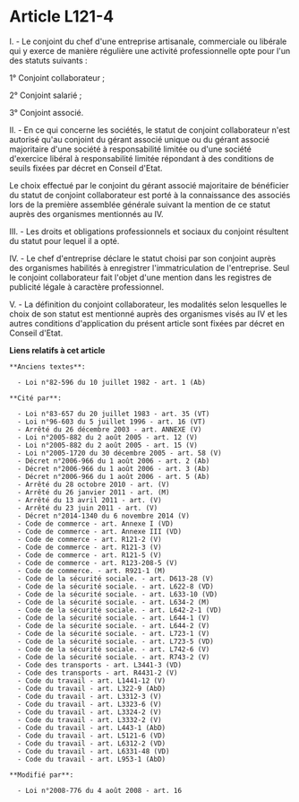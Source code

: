 # Article L121-4

I. - Le conjoint du chef d'une entreprise artisanale, commerciale ou libérale qui y exerce de manière régulière une activité
professionnelle opte pour l'un des statuts suivants :

1° Conjoint collaborateur ;

2° Conjoint salarié ;

3° Conjoint associé.

II. - En ce qui concerne les sociétés, le statut de conjoint collaborateur n'est autorisé qu'au conjoint du gérant associé
unique ou du gérant associé majoritaire d'une société à responsabilité limitée ou d'une société d'exercice libéral à
responsabilité limitée répondant à des conditions de seuils fixées par décret en Conseil d'Etat.

Le choix effectué par le conjoint du gérant associé majoritaire de bénéficier du statut de conjoint collaborateur est porté à
la connaissance des associés lors de la première assemblée générale suivant la mention de ce statut auprès des organismes
mentionnés au IV.

III. - Les droits et obligations professionnels et sociaux du conjoint résultent du statut pour lequel il a opté.

IV. - Le chef d'entreprise déclare le statut choisi par son conjoint auprès des organismes habilités à enregistrer
l'immatriculation de l'entreprise. Seul le conjoint collaborateur fait l'objet d'une mention dans les registres de publicité
légale à caractère professionnel. 

V. - La définition du conjoint collaborateur, les modalités selon lesquelles le choix de son statut est mentionné auprès des
organismes visés au IV et les autres conditions d'application du présent article sont fixées par décret en Conseil d'Etat.

**Liens relatifs à cet article**

	**Anciens textes**:

	  - Loi n°82-596 du 10 juillet 1982 - art. 1 (Ab)

	**Cité par**:

	  - Loi n°83-657 du 20 juillet 1983 - art. 35 (VT)
	  - Loi n°96-603 du 5 juillet 1996 - art. 16 (VT)
	  - Arrêté du 26 décembre 2003 - art. ANNEXE (V)
	  - Loi n°2005-882 du 2 août 2005 - art. 12 (V)
	  - Loi n°2005-882 du 2 août 2005 - art. 15 (V)
	  - Loi n°2005-1720 du 30 décembre 2005 - art. 58 (V)
	  - Décret n°2006-966 du 1 août 2006 - art. 2 (Ab)
	  - Décret n°2006-966 du 1 août 2006 - art. 3 (Ab)
	  - Décret n°2006-966 du 1 août 2006 - art. 5 (Ab)
	  - Arrêté du 28 octobre 2010 - art. (V)
	  - Arrêté du 26 janvier 2011 - art. (M)
	  - Arrêté du 13 avril 2011 - art. (V)
	  - Arrêté du 23 juin 2011 - art. (V)
	  - Décret n°2014-1340 du 6 novembre 2014 (V)
	  - Code de commerce - art. Annexe I (VD)
	  - Code de commerce - art. Annexe III (VD)
	  - Code de commerce - art. R121-2 (V)
	  - Code de commerce - art. R121-3 (V)
	  - Code de commerce - art. R121-5 (V)
	  - Code de commerce - art. R123-208-5 (V)
	  - Code de commerce. - art. R921-1 (M)
	  - Code de la sécurité sociale. - art. D613-28 (V)
	  - Code de la sécurité sociale. - art. L622-8 (VD)
	  - Code de la sécurité sociale. - art. L633-10 (VD)
	  - Code de la sécurité sociale. - art. L634-2 (M)
	  - Code de la sécurité sociale. - art. L642-2-1 (VD)
	  - Code de la sécurité sociale. - art. L644-1 (V)
	  - Code de la sécurité sociale. - art. L644-2 (V)
	  - Code de la sécurité sociale. - art. L723-1 (V)
	  - Code de la sécurité sociale. - art. L723-5 (VD)
	  - Code de la sécurité sociale. - art. L742-6 (V)
	  - Code de la sécurité sociale. - art. R743-2 (V)
	  - Code des transports - art. L3441-3 (VD)
	  - Code des transports - art. R4431-2 (V)
	  - Code du travail - art. L1441-12 (V)
	  - Code du travail - art. L322-9 (AbD)
	  - Code du travail - art. L3312-3 (V)
	  - Code du travail - art. L3323-6 (V)
	  - Code du travail - art. L3324-2 (V)
	  - Code du travail - art. L3332-2 (V)
	  - Code du travail - art. L443-1 (AbD)
	  - Code du travail - art. L5121-6 (VD)
	  - Code du travail - art. L6312-2 (VD)
	  - Code du travail - art. L6331-48 (VD)
	  - Code du travail - art. L953-1 (AbD)

	**Modifié par**:

	  - Loi n°2008-776 du 4 août 2008 - art. 16

